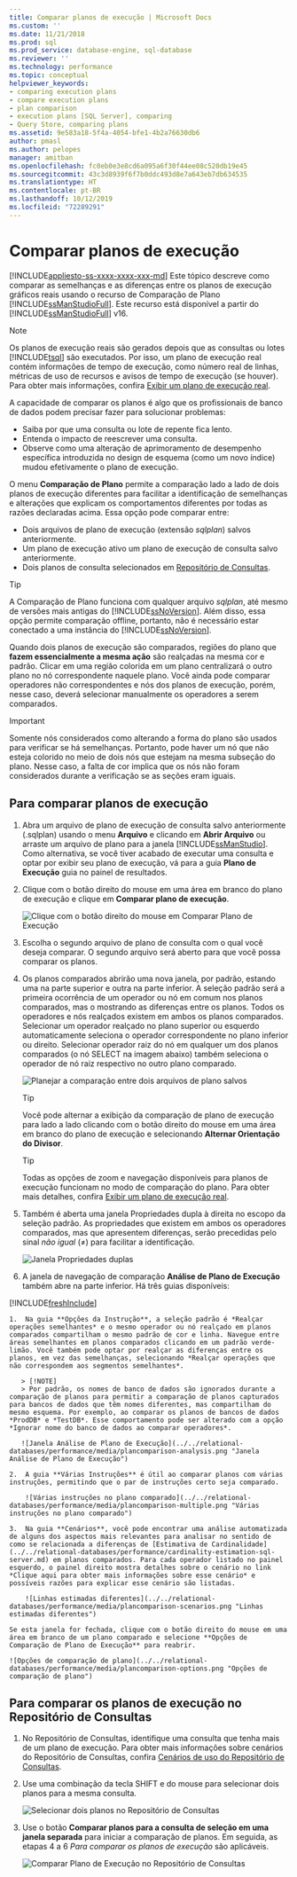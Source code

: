 ```yaml
---
title: Comparar planos de execução | Microsoft Docs
ms.custom: ''
ms.date: 11/21/2018
ms.prod: sql
ms.prod_service: database-engine, sql-database
ms.reviewer: ''
ms.technology: performance
ms.topic: conceptual
helpviewer_keywords:
- comparing execution plans
- compare execution plans
- plan comparison
- execution plans [SQL Server], comparing
- Query Store, comparing plans
ms.assetid: 9e583a18-5f4a-4054-bfe1-4b2a76630db6
author: pmasl
ms.author: pelopes
manager: amitban
ms.openlocfilehash: fc0eb0e3e8cd6a095a6f30f44ee08c520db19e45
ms.sourcegitcommit: 43c3d8939f6f7b0ddc493d8e7a643eb7db634535
ms.translationtype: HT
ms.contentlocale: pt-BR
ms.lasthandoff: 10/12/2019
ms.locfileid: "72289291"
---
```

# <a name="compare-execution-plans"></a>Comparar planos de execução
[!INCLUDE[appliesto-ss-xxxx-xxxx-xxx-md](../../includes/appliesto-ss-xxxx-xxxx-xxx-md.md)]
Este tópico descreve como comparar as semelhanças e as diferenças entre os planos de execução gráficos reais usando o recurso de Comparação de Plano [!INCLUDE[ssManStudioFull](../../includes/ssmanstudiofull-md.md)]. Este recurso está disponível a partir do [!INCLUDE[ssManStudioFull](../../includes/ssmanstudiofull-md.md)] v16.
  
> [!NOTE]
> Os planos de execução reais são gerados depois que as consultas ou lotes [!INCLUDE[tsql](../../includes/tsql-md.md)] são executados. Por isso, um plano de execução real contém informações de tempo de execução, como número real de linhas, métricas de uso de recursos e avisos de tempo de execução (se houver). Para obter mais informações, confira [Exibir um plano de execução real](../../relational-databases/performance/display-an-actual-execution-plan.md).
  
A capacidade de comparar os planos é algo que os profissionais de banco de dados podem precisar fazer para solucionar problemas:
-   Saiba por que uma consulta ou lote de repente fica lento.
-   Entenda o impacto de reescrever uma consulta.
-   Observe como uma alteração de aprimoramento de desempenho específica introduzida no design de esquema (como um novo índice) mudou efetivamente o plano de execução.  
 
O menu **Comparação de Plano** permite a comparação lado a lado de dois planos de execução diferentes para facilitar a identificação de semelhanças e alterações que explicam os comportamentos diferentes por todas as razões declaradas acima. Essa opção pode comparar entre:
- Dois arquivos de plano de execução (extensão *sqlplan*) salvos anteriormente.
- Um plano de execução ativo um plano de execução de consulta salvo anteriormente.
- Dois planos de consulta selecionados em [Repositório de Consultas](../../relational-databases/performance/monitoring-performance-by-using-the-query-store.md).

> [!TIP]
> A Comparação de Plano funciona com qualquer arquivo *sqlplan*, até mesmo de versões mais antigas do [!INCLUDE[ssNoVersion](../../includes/ssnoversion-md.md)]. Além disso, essa opção permite comparação offline, portanto, não é necessário estar conectado a uma instância do [!INCLUDE[ssNoVersion](../../includes/ssnoversion-md.md)]. 

Quando dois planos de execução são comparados, regiões do plano que **fazem essencialmente a mesma ação** são realçadas na mesma cor e padrão. Clicar em uma região colorida em um plano centralizará o outro plano no nó correspondente naquele plano. Você ainda pode comparar operadores não correspondentes e nós dos planos de execução, porém, nesse caso, deverá selecionar manualmente os operadores a serem comparados.

> [!IMPORTANT]
> Somente nós considerados como alterando a forma do plano são usados para verificar se há semelhanças. Portanto, pode haver um nó que não esteja colorido no meio de dois nós que estejam na mesma subseção do plano. Nesse caso, a falta de cor implica que os nós não foram considerados durante a verificação se as seções eram iguais.
  
## <a name="to-compare-execution-plans"></a>Para comparar planos de execução
  
1.  Abra um arquivo de plano de execução de consulta salvo anteriormente (.sqlplan) usando o menu **Arquivo** e clicando em **Abrir Arquivo** ou arraste um arquivo de plano para a janela [!INCLUDE[ssManStudio](../../includes/ssManStudio-md.md)]. Como alternativa, se você tiver acabado de executar uma consulta e optar por exibir seu plano de execução, vá para a guia **Plano de Execução** guia no painel de resultados. 

2.  Clique com o botão direito do mouse em uma área em branco do plano de execução e clique em **Comparar plano de execução**. 

    ![Clique com o botão direito do mouse em Comparar Plano de Execução](../../relational-databases/performance/media/plancomparisonmenuoption.png "Clique com o botão direito do mouse em Comparar Plano de Execução")   

3.  Escolha o segundo arquivo de plano de consulta com o qual você deseja comparar. O segundo arquivo será aberto para que você possa comparar os planos.

4.  Os planos comparados abrirão uma nova janela, por padrão, estando uma na parte superior e outra na parte inferior. A seleção padrão será a primeira ocorrência de um operador ou nó em comum nos planos comparados, mas o mostrando as diferenças entre os planos. Todos os operadores e nós realçados existem em ambos os planos comparados. Selecionar um operador realçado no plano superior ou esquerdo automaticamente seleciona o operador correspondente no plano inferior ou direito. Selecionar operador raiz do nó em qualquer um dos planos comparados (o nó SELECT na imagem abaixo) também seleciona o operador de nó raiz respectivo no outro plano comparado.

    ![Planejar a comparação entre dois arquivos de plano salvos](../../relational-databases/performance/media/plancomparison-plans.png "Planejar a comparação entre dois arquivos de plano salvos")  

     > [!TIP]
     > Você pode alternar a exibição da comparação de plano de execução para lado a lado clicando com o botão direito do mouse em uma área em branco do plano de execução e selecionando **Alternar Orientação do Divisor**.

     > [!TIP]
     > Todas as opções de zoom e navegação disponíveis para planos de execução funcionam no modo de comparação do plano. Para obter mais detalhes, confira [Exibir um plano de execução real](../../relational-databases/performance/display-an-actual-execution-plan.md).

5.  Também é aberta uma janela Propriedades dupla à direita no escopo da seleção padrão. As propriedades que existem em ambos os operadores comparados, mas que apresentem diferenças, serão precedidas pelo sinal *não igual* (&ne;) para facilitar a identificação.

    ![Janela Propriedades duplas](../../relational-databases/performance/media/plancomparison-properties.png "Janela Propriedades duplas")  

6.  A janela de navegação de comparação **Análise de Plano de Execução** também abre na parte inferior. Há três guias disponíveis:

[!INCLUDE[freshInclude](../../includes/paragraph-content/fresh-note-steps-feedback.md)]

    1.  Na guia **Opções da Instrução**, a seleção padrão é *Realçar operações semelhantes* e o mesmo operador ou nó realçado em planos comparados compartilham o mesmo padrão de cor e linha. Navegue entre áreas semelhantes em planos comparados clicando em um padrão verde-limão. Você também pode optar por realçar as diferenças entre os planos, em vez das semelhanças, selecionando *Realçar operações que não correspondem aos segmentos semelhantes*. 
    
       > [!NOTE]
       > Por padrão, os nomes de banco de dados são ignorados durante a comparação de planos para permitir a comparação de planos capturados para bancos de dados que têm nomes diferentes, mas compartilham do mesmo esquema. Por exemplo, ao comparar os planos de bancos de dados *ProdDB* e *TestDB*. Esse comportamento pode ser alterado com a opção *Ignorar nome do banco de dados ao comparar operadores*.

       ![Janela Análise de Plano de Execução](../../relational-databases/performance/media/plancomparison-analysis.png "Janela Análise de Plano de Execução") 

    2.  A guia **Várias Instruções** é útil ao comparar planos com várias instruções, permitindo que o par de instruções certo seja comparado.

        ![Várias instruções no plano comparado](../../relational-databases/performance/media/plancomparison-multiple.png "Várias instruções no plano comparado")  

    3.  Na guia **Cenários**, você pode encontrar uma análise automatizada de alguns dos aspectos mais relevantes para analisar no sentido de como se relacionada a diferenças de [Estimativa de Cardinalidade](../../relational-databases/performance/cardinality-estimation-sql-server.md) em planos comparados. Para cada operador listado no painel esquerdo, o painel direito mostra detalhes sobre o cenário no link *Clique aqui para obter mais informações sobre esse cenário* e possíveis razões para explicar esse cenário são listadas. 

        ![Linhas estimadas diferentes](../../relational-databases/performance/media/plancomparison-scenarios.png "Linhas estimadas diferentes")  

    Se esta janela for fechada, clique com o botão direito do mouse em uma área em branco de um plano comparado e selecione **Opções de Comparação de Plano de Execução** para reabrir.

    ![Opções de comparação de plano](../../relational-databases/performance/media/plancomparison-options.png "Opções de comparação de plano")  

## <a name="to-compare-execution-plans-in-query-store"></a>Para comparar os planos de execução no Repositório de Consultas

1.  No Repositório de Consultas, identifique uma consulta que tenha mais de um plano de execução. Para obter mais informações sobre cenários do Repositório de Consultas, confira [Cenários de uso do Repositório de Consultas](../../relational-databases/performance/query-store-usage-scenarios.md#identify-and-tune-top-resource-consuming-queries).

2.  Use uma combinação da tecla SHIFT e do mouse para selecionar dois planos para a mesma consulta. 

    ![Selecionar dois planos no Repositório de Consultas](../../relational-databases/performance/media/plancomparison-querystore.png "Selecionar dois planos no Repositório de Consultas")   

3.  Use o botão **Comparar planos para a consulta de seleção em uma janela separada** para iniciar a comparação de planos. Em seguida, as etapas 4 a 6 *Para comparar os planos de execução* são aplicáveis. 

    ![Comparar Plano de Execução no Repositório de Consultas](../../relational-databases/performance/media/plancomparison-querystoreoption.png "Comparar Plano de Execução no Repositório de Consultas") 
